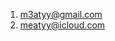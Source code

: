   1. m3atyy@gmail.com
  2. meatyy@icloud.com

<!---
mopqpqua/mopqpqua is a ✨ special ✨ repository because its `README.md` (this file) appears on your GitHub profile.
You can click the Preview link to take a look at your changes.
--->
